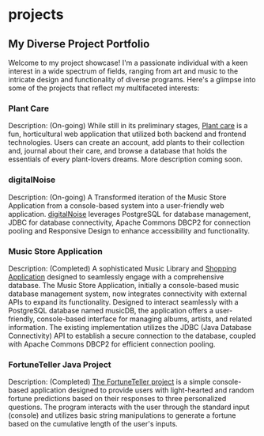 # projects


## My Diverse Project Portfolio
Welcome to my project showcase! I'm a passionate individual with a keen interest in a wide spectrum of fields, ranging from art and music to the intricate design and functionality of diverse programs. Here's a glimpse into some of the projects that reflect my multifaceted interests:

### Plant Care 
Description: (On-going) While still in its preliminary stages, [Plant care](https://github.com/jackn513/projects/tree/main/plants-project) is a fun, horticultural web application that utilized both backend and frontend technologies. Users can create an account, add plants to their collection and, journal about their care, and browse a database that holds the essentials of every plant-lovers dreams. More description coming soon. 

### digitalNoise
Description: (On-going) A Transformed iteration of the Music Store Application from a console-based system into a user-friendly web application. [digitalNoise](https://github.com/jackn513/projects/tree/main/music-vue) leverages PostgreSQL for database management, JDBC for database connectivity, Apache Commons DBCP2 for connection pooling and Responsive Design to enhance accessibility and functionality.

### Music Store Application
Description: (Completed) A sophisticated Music Library and [Shopping Application](https://github.com/jackn513/projects/tree/main/music-application) designed to seamlessly engage with a comprehensive database. The Music Store Application, initially a console-based music database management system, now integrates connectivity with external APIs to expand its functionality. Designed to interact seamlessly with a PostgreSQL database named musicDB, the application offers a user-friendly, console-based interface for managing albums, artists, and related information. The existing implementation utilizes the JDBC (Java Database Connectivity) API to establish a secure connection to the database, coupled with Apache Commons DBCP2 for efficient connection pooling.

### FortuneTeller Java Project
Description: (Completed) [The FortuneTeller project](https://github.com/jackn513/projects/tree/main/Fortune%20Teller) is a simple console-based application designed to provide users with light-hearted and random fortune predictions based on their responses to three personalized questions. The program interacts with the user through the standard input (console) and utilizes basic string manipulations to generate a fortune based on the cumulative length of the user's inputs.
